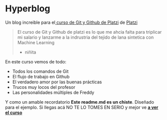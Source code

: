 # Hyperblog
Un blog increible para el[ curso de Git y Github de Platzi](https://platzi.com/clases/git-github/ " curso de Git y Github") de [Platzi](https://platzi.com/ "Platzi")
> El curso de Git y Github de platzi es lo que me ahcia falta para triplicar mi 
salario y lanzarme a la indrustria del tejido de lana sintetica con Machine Learning
> - niñita

En este curso vemos de todo:
* Todos los comandos de Git
* El flujo de trabajo en Github
* El verdadero amor por las buenas prácticas
* Trucos muy locos del profesor
* Las personalidades múltiples de Freddy

Y como un amable recordatorio **Este readme.md es un chiste**. Diseñado
para el ejemplo. Si llegas acá NO TE LO TOMES EN SERIO y mejor ve [**a ver el curso**](https://platzi.com/clases/git-github/ "a ver el cruso")